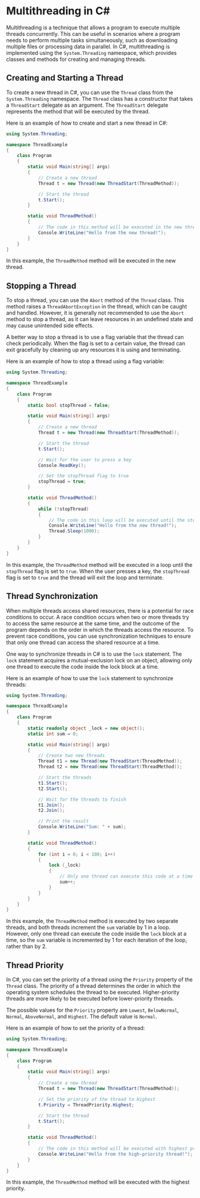 # Multithreading in C#

Multithreading is a technique that allows a program to execute multiple threads concurrently. This can be useful in scenarios where a program needs to perform multiple tasks simultaneously, such as downloading multiple files or processing data in parallel. In C#, multithreading is implemented using the `System.Threading` namespace, which provides classes and methods for creating and managing threads.

## **Creating and Starting a Thread**

To create a new thread in C#, you can use the `Thread` class from the `System.Threading` namespace. The `Thread` class has a constructor that takes a `ThreadStart` delegate as an argument. The `ThreadStart` delegate represents the method that will be executed by the thread.

Here is an example of how to create and start a new thread in C#:

```csharp
using System.Threading;

namespace ThreadExample
{
    class Program
    {
        static void Main(string[] args)
        {
            // Create a new thread
            Thread t = new Thread(new ThreadStart(ThreadMethod));

            // Start the thread
            t.Start();
        }

        static void ThreadMethod()
        {
            // The code in this method will be executed in the new thread
            Console.WriteLine("Hello from the new thread!");
        }
    }
}
```

In this example, the `ThreadMethod` method will be executed in the new thread.

## **Stopping a Thread**

To stop a thread, you can use the `Abort` method of the `Thread` class. This method raises a `ThreadAbortException` in the thread, which can be caught and handled. However, it is generally not recommended to use the `Abort` method to stop a thread, as it can leave resources in an undefined state and may cause unintended side effects.

A better way to stop a thread is to use a flag variable that the thread can check periodically. When the flag is set to a certain value, the thread can exit gracefully by cleaning up any resources it is using and terminating.

Here is an example of how to stop a thread using a flag variable:

```csharp
using System.Threading;

namespace ThreadExample
{
    class Program
    {
        static bool stopThread = false;

        static void Main(string[] args)
        {
            // Create a new thread
            Thread t = new Thread(new ThreadStart(ThreadMethod));

            // Start the thread
            t.Start();

            // Wait for the user to press a key
            Console.ReadKey();

            // Set the stopThread flag to true
            stopThread = true;
        }

        static void ThreadMethod()
        {
            while (!stopThread)
            {
                // The code in this loop will be executed until the stopThread flag is set to true
                Console.WriteLine("Hello from the new thread!");
                Thread.Sleep(1000);
            }
        }
    }
}
```

In this example, the `ThreadMethod` method will be executed in a loop until the `stopThread` flag is set to `true`. When the user presses a key, the `stopThread` flag is set to `true` and the thread will exit the loop and terminate.

## **Thread Synchronization**

When multiple threads access shared resources, there is a potential for race conditions to occur. A race condition occurs when two or more threads try to access the same resource at the same time, and the outcome of the program depends on the order in which the threads access the resource. To prevent race conditions, you can use synchronization techniques to ensure that only one thread can access the shared resource at a time.

One way to synchronize threads in C# is to use the `lock` statement. The `lock` statement acquires a mutual-exclusion lock on an object, allowing only one thread to execute the code inside the lock block at a time.

Here is an example of how to use the `lock` statement to synchronize threads:

```csharp
using System.Threading;

namespace ThreadExample
{
    class Program
    {
        static readonly object _lock = new object();
        static int sum = 0;

        static void Main(string[] args)
        {
            // Create two new threads
            Thread t1 = new Thread(new ThreadStart(ThreadMethod));
            Thread t2 = new Thread(new ThreadStart(ThreadMethod));

            // Start the threads
            t1.Start();
            t2.Start();

            // Wait for the threads to finish
            t1.Join();
            t2.Join();

            // Print the result
            Console.WriteLine("Sum: " + sum);
        }

        static void ThreadMethod()
        {
            for (int i = 0; i < 100; i++)
            {
                lock (_lock)
                {
                    // Only one thread can execute this code at a time
                    sum++;
                }
            }
        }
    }
}
```

In this example, the `ThreadMethod` method is executed by two separate threads, and both threads increment the `sum` variable by 1 in a loop. However, only one thread can execute the code inside the `lock` block at a time, so the `sum` variable is incremented by 1 for each iteration of the loop, rather than by 2.

## **Thread Priority**

In C#, you can set the priority of a thread using the `Priority` property of the `Thread` class. The priority of a thread determines the order in which the operating system schedules the thread to be executed. Higher-priority threads are more likely to be executed before lower-priority threads.

The possible values for the `Priority` property are `Lowest`, `BelowNormal`, `Normal`, `AboveNormal`, and `Highest`. The default value is `Normal`.

Here is an example of how to set the priority of a thread:

```csharp
using System.Threading;

namespace ThreadExample
{
    class Program
    {
        static void Main(string[] args)
        {
            // Create a new thread
            Thread t = new Thread(new ThreadStart(ThreadMethod));

            // Set the priority of the thread to Highest
            t.Priority = ThreadPriority.Highest;

            // Start the thread
            t.Start();
        }

        static void ThreadMethod()
        {
            // The code in this method will be executed with highest priority
            Console.WriteLine("Hello from the high-priority thread!");
        }
    }
}
```

In this example, the `ThreadMethod` method will be executed with the highest priority.